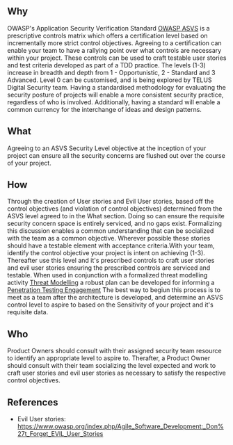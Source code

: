 ## Why
OWASP's Application Security Verification Standard [OWASP ASVS](https://www.owasp.org/index.php/Category:OWASP_Application_Security_Verification_Standard_Project) is a prescriptive controls matrix which offers a certification level based on incrementally more strict control objectives. Agreeing to a certification can enable your team to have a rallying point over what controls are necessary within your project. These controls can be used to craft testable user stories and test criteria developed as part of a TDD practice. The levels (1-3) increase in breadth and depth from 1 - Opportunistic, 2 - Standard and 3 Advanced. Level 0 can be customised, and is being explored by TELUS Digital Security team. Having a standardised methodology for evaluating the security posture of projects will enable a more consistent security practice, regardless of who is involved. Additionally, having a standard will enable a common currency for the interchange of ideas and design patterns.

## What
Agreeing to an ASVS Security Level  objective at the inception of your project can ensure all the security concerns are flushed out over the course of your project. 
## How
Through the creation of User stories and Evil User stories, based off the control objectives (and violation of control objectives) determined from the ASVS level agreed to in the What section. Doing so can ensure the requisite security concern space is entirely serviced, and no gaps exist. Formalizing this discussion enables a common understanding that can be socialized with the team as a common objective. Wherever possible these stories should have a testable element with acceptance criteria.With your team, identify the control objective your project is intent on achieving  (1-3). Thereafter use this level and it's prescribed controls to craft user stories and evil user stories ensuring the prescribed controls are serviced and testable. When used in conjunction with a formalized threat modelling activity [Threat Modelling](threat-modelling.md) a robust plan can be developed for informing a [Penetration Testing Engagement](pen-testing.md) The best way to begiun this process is to meet as a team after the architecture is developed, and determine an ASVS control level to aspire to based on the Sensitivity of your project and it's requisite data. 
## Who
Product Owners should consult with their assigned security team resource to identify an appropriate level to aspire to. Therafter, a Product Owner should consult with their team socializing the level expected and work to craft user stories and evil user stories as necessary to satisfy the respective control objectives.
## References
 * Evil User stories: https://www.owasp.org/index.php/Agile_Software_Development:_Don%27t_Forget_EVIL_User_Stories
